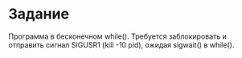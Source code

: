 # Задание
Программа в бесконечном while(). Требуется заблокировать и отправить сигнал SIGUSR1 (kill -10 pid), ожидая sigwait() в  while().